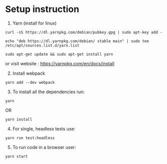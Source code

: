 # Setup instruction


1. Yarn (install for linux)

```shell
curl -sS https://dl.yarnpkg.com/debian/pubkey.gpg | sudo apt-key add -

echo "deb https://dl.yarnpkg.com/debian/ stable main" | sudo tee /etc/apt/sources.list.d/yarn.list

sudo apt-get update && sudo apt-get install yarn
```

or visit website : https://yarnpkg.com/en/docs/install


2. Install webpack

```shell
yarn add --dev webpack
```

3. To install all the dependencies run:

```shell
yarn
```

OR

```shell
yarn install
```

4. For single, headless tests use:

```shell
yarn run test:headless
```

5. To run code in a browser user:

```shell
yarn start
```

